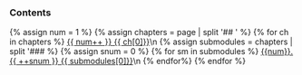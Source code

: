 ### Contents
{% assign num = 1 %}
{% assign chapters = page | split '## ' %}
{% for ch in chapters %}
  <a href='#'>{{ num++ }} {{ ch[0]}}</a>\n
  {% assign submodules = chapters | split '### %}
  {% assign snum = 0 %}
  {% for sm in submodules %}
    <a href='#'>{{num}}.{{ ++snum }} {{ submodules[0]}}</a>\n
  {% endfor%}
{% endfor %}

